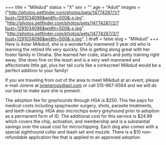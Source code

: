 +++
title = "Milkdud"
status = "X"
sex = ""
age = "Adult"
images = ["http://photos.petfinder.com/photos/pets/14774287/1/?bust=1291034096&width=500&-x.jpg",
"http://photos.petfinder.com/photos/pets/14774287/2/?bust=1291034096&width=500&-x.jpg",
"http://photos.petfinder.com/photos/pets/14774287/3/?bust=1291034096&width=500&-x.jpg",
]
draft = false
slug = "Milkdud"
+++
Here is Astar Milkdud, she is a wonderfully mannered 3 year old who is learning the retired life very quickly.  She is getting along great with her foster family in Omaha.  She learned her crate, stairs and potty training right away.  She does fine on the leash and is a very well mannered and affectionate little gal, plus her tail curls like a corkscrew!  Milkdud would be a perfect addition to your family!


  If you are traveling from out of the area to meet Milkdud at an event, please e-mail Jorene at joreneross@aol.com or call 515-967-6564 and we will do our best to make sure she is present.

The adoption fee for greyhounds through HGA is $250. This fee pays for medical costs including spay/neuter surgery, shots, parasite treatments, and teeth cleaning.  HGA also microchips every greyhound prior to adoption as a permanent form of ID.  The additional cost for this service is $24.99 which covers the chip, activation, and membership and is a substantial savings over the usual cost for microchipping.  Each dog also comes with a special sighthound collar and leash set and muzzle. There is a $10 non-refundable application fee that is applied to an approved adoption.
